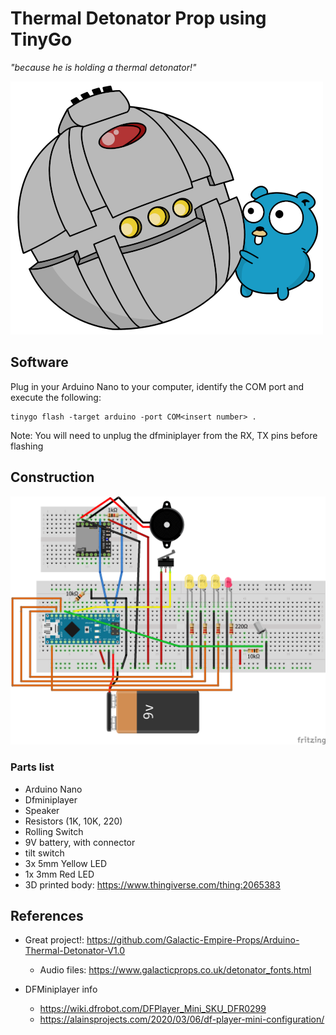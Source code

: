  # Thermal Detonator Prop using TinyGo

 *"because he is holding a thermal detonator!"*

  ![alt text](thermal_go.png "diagram")

 ## Software

 Plug in your Arduino Nano to your computer, identify the COM port and execute the following:
 
 ```
 tinygo flash -target arduino -port COM<insert number> .
 ```

 Note: You will need to unplug the dfminiplayer from the RX, TX pins before flashing 

 ## Construction

 ![alt text](resources/diagram.png "diagram")

 ### Parts list

 * Arduino Nano
 * Dfminiplayer
 * Speaker
 * Resistors (1K, 10K, 220)
 * Rolling Switch
 * 9V battery, with connector
 * tilt switch
 * 3x 5mm Yellow LED
 * 1x 3mm Red LED
 * 3D printed body: https://www.thingiverse.com/thing:2065383

 ## References

* Great project!: https://github.com/Galactic-Empire-Props/Arduino-Thermal-Detonator-V1.0
    * Audio files: https://www.galacticprops.co.uk/detonator_fonts.html

* DFMiniplayer info
    * https://wiki.dfrobot.com/DFPlayer_Mini_SKU_DFR0299
    * https://alainsprojects.com/2020/03/06/df-player-mini-configuration/
